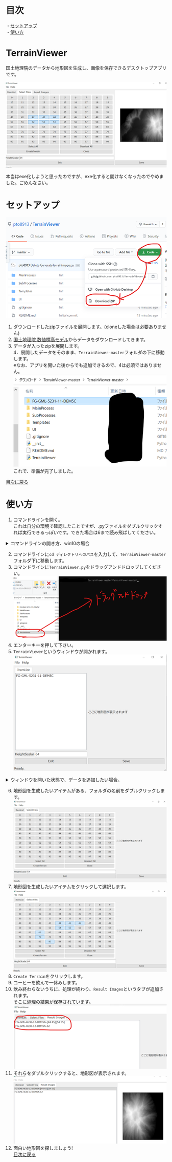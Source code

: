 # 目次
・[セットアップ](#セットアップ)<br>
・[使い方](#使い方)<br>

# TerrainViewer
国土地理院のデータから地形図を生成し、画像を保存できるデスクトップアプリです。

![intro](https://github.com/pto8913/TerrainViewer/blob/images/Intro.png)<br>

本当はexe化しようと思ったのですが、exe化すると開けなくなったのでやめました。ごめんなさい。

# セットアップ
![downloadzip](https://github.com/pto8913/TerrainViewer/blob/images/Zip1.png)
1. ダウンロードしたzipファイルを展開します。(cloneした場合は必要ありません)<br>
2. [国土地理院 数値標高モデル](https://fgd.gsi.go.jp/download/menu.php)からデータをダウンロードしてきます。<br>
3. データが入ったzipを展開します。<br>
4．展開したデータをそのまま、`TerrainViewer-master`フォルダの下に移動します。<br>
※なお、アプリを開いた後からでも追加できるので、4は必須ではありません。<br>
![setup2](https://github.com/pto8913/TerrainViewer/blob/images/Zip4.png)<br>
これで、準備が完了しました。<br>

[目次に戻る](#目次)

# 使い方
1. コマンドラインを開く。<br>
これは自分の環境で確認したことですが、.pyファイルをダブルクリックすれば実行できるっぽいです。できた場合は6まで読み飛ばしてください。<br>
<details>
  <summary>コマンドラインの開き方、win10の場合</summary>
  
  ## 一つ目
  ![open cmd1](https://github.com/pto8913/TerrainViewer/blob/images/cmd1-1.png)<br>
  1. `winキー`を押しながら`Rキー`を押します。<br>
  2. 画面上に現れたウィンドウに、`cmd`と入力します。<br>
  3. `ok`を押してください。<br>
  
  ## 二つ目
  ![open cmd2](https://github.com/pto8913/TerrainViewer/blob/images/cmd2-1.png)<br>
  1. スタートを開きます。<br>
  2. スタートを開いた状態で、`cmd`と入力します。<br>
  3. コマンドプロンプトを開いてください。<br>
  ![open cmd2-2](https://github.com/pto8913/TerrainViewer/blob/images/cmd2-2.png)<br>

</details>

2. コマンドラインに`cd ディレクトリへのパス`を入力して、`TerrainViewer-master`フォルダ下に移動します。<br>
3. コマンドラインに`TerrainViewer.py`をドラッグアンドドロップしてください。<br>
![Howtouse3](https://github.com/pto8913/TerrainViewer/blob/images/Howtouse3.png)<br>
4. エンターキーを押して下さい。<br>
5. `TerrainViewer`というウィンドウが開かれます。<br>
![Howtouse5](https://github.com/pto8913/TerrainViewer/blob/images/Howtouse5.png)<br>
<details>
  <summary>ウィンドウを開いた状態で、データを追加したい場合。</summary>
  
  5.5　国土地理院からダウンロードしてきたデータを、ウィンドウを開いた状態で行いたい場合、<br>
       ダウンロードしてきたzip形式のフォルダを展開します。 <br>
       展開されたフォルダをそのままウィンドウに、ドラッグアンドドロップしてください。<br>  
       ![Houtouse5.5](https://github.com/pto8913/TerrainViewer/blob/images/Howtouse5.5.png)<br>
</details>


6. 地形図を生成したいアイテムがある、フォルダの名前をダブルクリックします。<br>
![Howtouse6](https://github.com/pto8913/TerrainViewer/blob/images/Howtouse6.png)<br>
7. 地形図を生成したいアイテムをクリックして選択します。<br>
![Howtouse7](https://github.com/pto8913/TerrainViewer/blob/images/Howtouse7.png)<br>
8. `Create Terrain`をクリックします。<br>
9. コーヒーを飲んで一休みします。<br>
10. 飲み終わらないうちに、処理が終わり、`Result Images`というタブが追加されます。<br>
そこに処理の結果が保存されています。<br>
![Howtouse10](https://github.com/pto8913/TerrainViewer/blob/images/Howtouse10.png)<br>
11. それらをダブルクリックすると、地形図が表示されます。<br>
![Howtouse10](https://github.com/pto8913/TerrainViewer/blob/images/Howtouse11.png)<br>
12. 面白い地形図を探しましょう!<br>
[目次に戻る](#目次)
